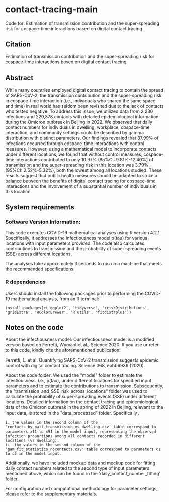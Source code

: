 # contact-tracing-main
Code for: Estimation of transmission contribution and the super-spreading risk for cospace-time interactions based on digital contact tracing



## Citation
Estimation of transmission contribution and the super-spreading risk for cospace-time interactions based on digital contact tracing



## Abstract
While many countries employed digital contact tracing to contain the spread of SARS-CoV-2, the transmission contribution and the super-spreading risk in cospace-time interaction (i.e., individuals who shared the same space and time) in real world has seldom been revisited due to the lack of contacts who tested negative. To address this issue, we utilized data from 2,230 infections and 220,878 contacts with detailed epidemiological information during the Omicron outbreak in Beijing in 2022. We observed that daily contact numbers for individuals in dwelling, workplace, cospace-time interaction, and community settings could be described by gamma distribution with distinct parameters. Our findings revealed that 37.99% of infections occurred through cospace-time interactions with control measures. However, using a mathematical model to incorporate contacts under different locations, we found that without control measures, cospace-time interactions contributed to only 10.97% (95%CI: 9.81%-12.40%) of transmission and the super-spreading risk in this location was 3.79% (95%CI: 2.52%-5.32%), both the lowest among all locations studied. These results suggest that public health measures should be adapted to strike a balance between the benefits of digital contact tracing for cospace-time interactions and the involvement of a substantial number of individuals in this location.

## System requirements
### Software Version Information:
This code executes COVID-19 mathematical analyses using R version 4.2.1. Specifically, it addresses the infectiousness model p(tau) for various locations with input parameters provided. The code also calculates contributions to transmission and the probability of super spreading events (SSE) across different locations.

The analyses take approximately 3 seconds to run on a machine that meets the recommended specifications.


### R dependencies
Users should install the following packages prior to performing the COVID-19 mathematical analysis, from an R terminal:
```
install.packages(c('ggplot2', 'tidyverse', 'rriskDistributions', 'gridExtra', 'RColorBrewer', 'R.utils', 'fitdistrplus'))
```

## Notes on the code
 

About the infectiousness model: Our infectiousness model is a modified version based on Ferretti, Wymant et al., Science 2020. If you use or refer to this code, kindly cite the aforementioned publication:

Ferretti, L. et al. Quantifying SARS-CoV-2 transmission suggests epidemic control with digital contact tracing. Science 368, eabb6936 (2020).

About the code folder: We used the "model" folder to estimate the infectiousness, i.e., p(tau), under different locations for specified input parameters and to estimate the contributions to transmission. Subsequently, the "tranmission_and_SSE_risk_across_locations" folder was used to calculate the probability of super-spreading events (SSE) under different locations. Detailed information on the contact tracing and epidemiological data of the Omicron outbreak in the spring of 2022 in Beijing, relevant to the input data, is stored in the "data_processed" folder.
Specifically，

	i. the values in the second column of the 'contacts_by_patt_transmission_vs_dwelling.csv' table correspond to parameters x11 to x51 in the model input, representing the observed infection proportions among all contacts recorded in different locations (vs dwelling).
	ii. the values in the second column of the 'gam_fit_statistics_nocontacts.csv' table correspond to parameters c1 to c5 in the model input.
 
Additionally, we have included mockup data and mockup code for fitting daily contact numbers related to the second type of input parameters mentioned above, which can be found in the 'daily_contact_number_fitting' folder.

For configuration and computational methodology for parameter settings, please refer to the supplementary materials.


